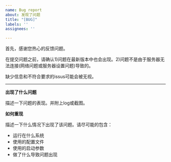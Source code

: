 ```yaml
---
name: Bug report
about: 发现了问题
title: "[BUG]"
labels: ''
assignees: ''

---
```


首先，感谢您热心的反馈问题。

在提交问题之前，请确认1)问题在最新版本中也会出现。2)问题不是由于服务器无法连接(网络问题或服务器设置问题)导致的。

缺少信息和不符合要求的issus可能会被无视。

---

**出现了什么问题**

描述一下问题的表现。并附上log或截图。

**如何重现**

描述一下什么情况下出现了该问题。请尽可能的包含：

- 运行在什么系统
- 使用的配置文件
- 使用的启动参数
- 做了什么导致问题出现
